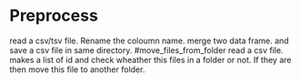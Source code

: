 # Preprocess
read a csv/tsv file. Rename the coloumn name. merge two data frame. and save a csv file in same directory.
#move_files_from_folder
read a csv file. makes a list of id and check wheather this files in a folder or not. If they are then move this file to another folder.
